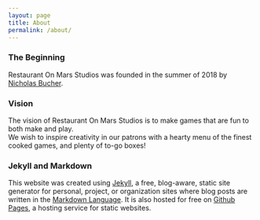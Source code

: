 ```yaml
---
layout: page
title: About
permalink: /about/
---
```



### The Beginning
Restaurant On Mars Studios was founded in the summer of 2018 by [Nicholas Bucher](http://www.nicholasbucher.com).

### Vision
The vision of Restaurant On Mars Studios is to make games that are fun to both make and play.   
We wish to inspire creativity in our patrons with a hearty menu of the finest cooked games, and plenty of to-go boxes!



### Jekyll and Markdown
This website was created using [Jekyll](https://jekyllrb.com/), a free, blog-aware, static site generator for personal, project, or organization sites where blog posts are written in the [Markdown Language](https://en.wikipedia.org/wiki/Markdown). It is also hosted for free on [Github Pages](https://pages.github.com/), a hosting service for static websites.   



<!--
The vision of Restaurant On Mars Studios is to make games that are fun to both make and play.   
We wish to inspire creativity in our patrons with a hearty menu of the finest cooked games, and plenty of to-go boxes!


This is the base Jekyll theme. You can find out more info about customizing your Jekyll theme, as well as basic Jekyll usage documentation at [jekyllrb.com](https://jekyllrb.com/)

You can find the source code for Minima at GitHub:
[jekyll][jekyll-organization] /
[minima](https://github.com/jekyll/minima)

You can find the source code for Jekyll at GitHub:
[jekyll][jekyll-organization] /
[jekyll](https://github.com/jekyll/jekyll)


[jekyll-organization]: https://github.com/jekyll
-->